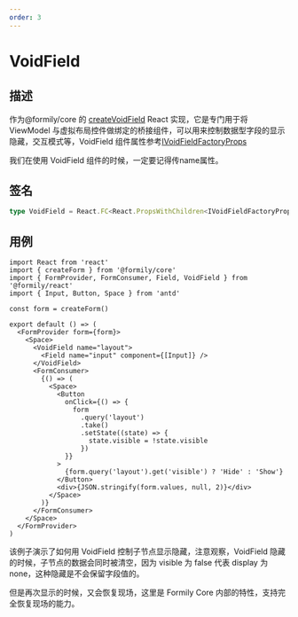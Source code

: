 ```yaml
---
order: 3
---
```


# VoidField

## 描述

作为@formily/core 的 [createVoidField](https://core.formilyjs.org/zh-CN/api/models/form#createvoidfield) React 实现，它是专门用于将 ViewModel 与虚拟布局控件做绑定的桥接组件，可以用来控制数据型字段的显示隐藏，交互模式等，VoidField 组件属性参考[IVoidFieldFactoryProps](https://core.formilyjs.org/zh-CN/api/models/form#ivoidfieldfactoryprops)

<Alert>
我们在使用 VoidField 组件的时候，一定要记得传name属性。
</Alert>

## 签名

```ts
type VoidField = React.FC<React.PropsWithChildren<IVoidFieldFactoryProps>>
```

## 用例

```tsx
import React from 'react'
import { createForm } from '@formily/core'
import { FormProvider, FormConsumer, Field, VoidField } from '@formily/react'
import { Input, Button, Space } from 'antd'

const form = createForm()

export default () => (
  <FormProvider form={form}>
    <Space>
      <VoidField name="layout">
        <Field name="input" component={[Input]} />
      </VoidField>
      <FormConsumer>
        {() => (
          <Space>
            <Button
              onClick={() => {
                form
                  .query('layout')
                  .take()
                  .setState((state) => {
                    state.visible = !state.visible
                  })
              }}
            >
              {form.query('layout').get('visible') ? 'Hide' : 'Show'}
            </Button>
            <div>{JSON.stringify(form.values, null, 2)}</div>
          </Space>
        )}
      </FormConsumer>
    </Space>
  </FormProvider>
)
```

该例子演示了如何用 VoidField 控制子节点显示隐藏，注意观察，VoidField 隐藏的时候，子节点的数据会同时被清空，因为 visible 为 false 代表 display 为 none，这种隐藏是不会保留字段值的。

但是再次显示的时候，又会恢复现场，这里是 Formily Core 内部的特性，支持完全恢复现场的能力。
